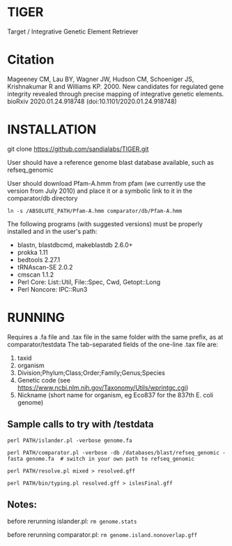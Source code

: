 # TIGER
Target / Integrative Genetic Element Retriever

# Citation
Mageeney CM, Lau BY, Wagner JW, Hudson CM, Schoeniger JS, Krishnakumar R and Williams KP. 2000. New candidates for regulated gene integrity revealed through precise mapping of integrative genetic elements. bioRxiv 2020.01.24.918748 (doi:10.1101/2020.01.24.918748)

# INSTALLATION
git clone https://github.com/sandialabs/TIGER.git

User should have a reference genome blast database available, such as refseq_genomic

User should download Pfam-A.hmm from pfam (we currently use the version from July 2010) and place it or a symbolic link to it in the comparator/db directory

```ln -s /ABSOLUTE_PATH/Pfam-A.hmm comparator/db/Pfam-A.hmm```

The following programs (with suggested versions) must be properly installed and in the user's path:
* blastn, blastdbcmd, makeblastdb 2.6.0+
* prokka 1.11
* bedtools 2.27.1
* tRNAscan-SE 2.0.2
* cmscan 1.1.2
* Perl Core: List::Util, File::Spec, Cwd, Getopt::Long
* Perl Noncore: IPC::Run3

# RUNNING
Requires a .fa file and .tax file in the same folder with the same prefix, as at comparator/testdata
The tab-separated fields of the one-line .tax file are: 
 1. taxid
 2. organism
 3. Division;Phylum;Class;Order;Family;Genus;Species
 4. Genetic code (see https://www.ncbi.nlm.nih.gov/Taxonomy/Utils/wprintgc.cgi)
 5. Nickname (short name for organism, eg Eco837 for the 837th E. coli genome)

## Sample calls to try with /testdata
```perl PATH/islander.pl -verbose genome.fa```

```perl PATH/comparator.pl -verbose -db /databases/blast/refseq_genomic -fasta genome.fa  # switch in your own path to refseq_genomic```

```perl PATH/resolve.pl mixed > resolved.gff```

```perl PATH/bin/typing.pl resolved.gff > islesFinal.gff```


## Notes:
before rerunning islander.pl: ```rm genome.stats```

before rerunning comparator.pl: ```rm genome.island.nonoverlap.gff```

